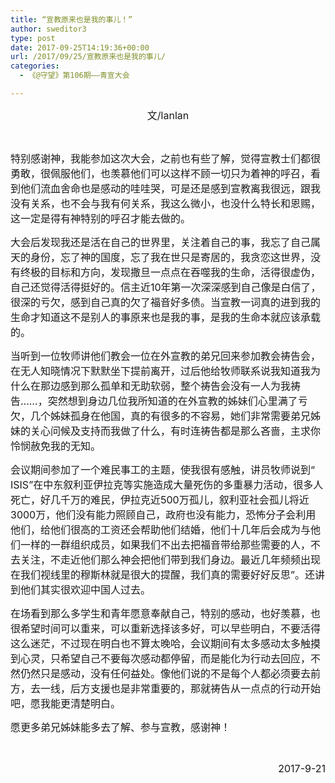 ```yaml
---
title: “宣教原来也是我的事儿！”
author: sweditor3
type: post
date: 2017-09-25T14:19:36+00:00
url: /2017/09/25/宣教原来也是我的事儿/
categories:
  - 《@守望》第106期——青宣大会

---
```

<p style="text-align: center;">
  <span style="font-size: 12pt;">文/lanlan</span>
</p>

&nbsp;

<span style="font-size: 12pt;">特别感谢神，我能参加这次大会，之前也有些了解，觉得宣教士们都很勇敢，很佩服他们，也羡慕他们可以这样不顾一切只为着神的呼召，看到他们流血舍命也是感动的哇哇哭，可是还是感到宣教离我很远，跟我没有关系，也不会与我有何关系，我这么微小，也没什么特长和恩赐，这一定是得有神特别的呼召才能去做的。</span>

<span style="font-size: 12pt;">大会后发现我还是活在自己的世界里，关注着自己的事，我忘了自己属天的身份，忘了神的国度，忘了我在世只是寄居的，我贪恋这世界，没有终极的目标和方向，发现撒旦一点点在吞噬我的生命，活得很虚伪，自己还觉得活得挺好的。信主近10年第一次深深感到自己像是白信了，很深的亏欠，感到自己真的欠了福音好多债。当宣教一词真的进到我的生命才知道这不是别人的事原来也是我的事，是我的生命本就应该承载的。</span>

<span style="font-size: 12pt;">当听到一位牧师讲他们教会一位在外宣教的弟兄回来参加教会祷告会，在无人知晓情况下默默坐下提前离开，过后他给牧师联系说我知道我为什么在那边感到那么孤单和无助软弱，整个祷告会没有一人为我祷告……，突然想到身边几位我所知道的在外宣教的姊妹们心里满了亏欠，几个姊妹孤身在他国，真的有很多的不容易，她们非常需要弟兄姊妹的关心问候及支持而我做了什么，有时连祷告都是那么吝啬，主求你怜悯赦免我的无知。</span>

<span style="font-size: 12pt;">会议期间参加了一个难民事工的主题，使我很有感触，讲员牧师说到“ ISIS”在中东叙利亚伊拉克等实施造成大量死伤的多重暴力活动，很多人死亡，好几千万的难民，伊拉克近500万孤儿，叙利亚社会孤儿将近3000万，他们没有能力照顾自己，政府也没有能力，恐怖分子会利用他们，给他们很高的工资还会帮助他们结婚，他们十几年后会成为与他们一样的一群组织成员，如果我们不出去把福音带给那些需要的人，不去关注，不走近他们那么神会把他们带到我们身边。最近几年频频出现在我们视线里的穆斯林就是很大的提醒，我们真的需要好好反思”。还讲到他们其实很欢迎中国人过去。</span>

<span style="font-size: 12pt;">在场看到那么多学生和青年愿意奉献自己，特别的感动，也好羡慕，也很希望时间可以重来，可以重新选择该多好，可以早些明白，不要活得这么迷茫，不过现在明白也不算太晚哈，会议期间有太多感动太多触摸到心灵，只希望自己不要每次感动都停留，而是能化为行动去回应，不然仍然只是感动，没有任何益处。像他们说的不是每个人都必须要去前方，去一线，后方支援也是非常重要的，那就祷告从一点点的行动开始吧，愿我能更清楚明白。</span>

<span style="font-size: 12pt;">愿更多弟兄姊妹能多去了解、参与宣教，感谢神！</span>

&nbsp;

<p style="text-align: right;">
  <span style="font-size: 12pt;">2017-9-21</span>
</p>